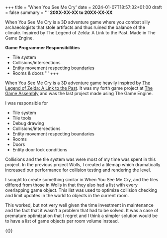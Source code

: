 +++
title = 'When You See Me Cry'
date = 2024-01-07T18:57:32+01:00
draft = false
summary = '''
**20XX-XX-XX to 20XX-XX-XX**

When You See Me Cry is a 3D adventure game where you combat silly archaeologists that stole artifacts and thus ruined the balance of the climate. Inspired by The Legend of Zelda: A Link to the Past. Made in The Game Engine.

**Game Programmer Responsibilities**
  *  Tile system
  *  Collisions/intersections
  *  Entity movement respecting boundaries
  *  Rooms & doors
'''
+++

When You See Me Cry is a 3D adventure game heavily inspired by 
[The Legend of Zelda: A Link to the Past](https://en.wikipedia.org/wiki/The_Legend_of_Zelda:_A_Link_to_the_Past). 
It was my forth game project at [The Game Assembly](https://thegameassembly.com)
and was the last project made using The Game Engine.

I was responsible for
* Tile system
* Tile tools
* Debug drawing
* Collisions/intersections
* Entity movement respecting boundaries
* Rooms
* Doors
* Entity door lock conditions

Collisions and the tile system was were most of my time was spent in this project.
In the previous project Wolls, I created a tilemap which dramatically increased 
our performance for collision testing and rendering the level. 

I sought to create something similar in When You See Me Cry, and the tiles differed 
from those in Wolls in that they also had a list with every overlapping game object. 
This list was used to optimize collision checking and limit updates in the world to 
objects in the current room.

This worked, but not very well given the time investment in maintenance and the fact
that it wasn't a problem that had to be solved. It was a case of premature optimization
that I regret and I think a simpler solution would be to have a list of game objects per
room volume instead.

{{<youtube id="RTEkSJmcURg" title="When You See Me Cry trailer.">}}
